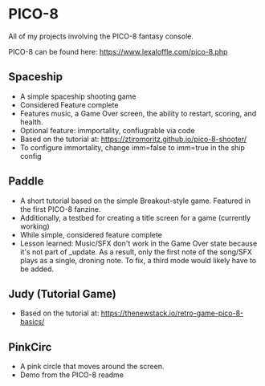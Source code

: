 # PICO-8
All of my projects involving the PICO-8 fantasy console.

PICO-8 can be found here: https://www.lexaloffle.com/pico-8.php

## Spaceship
- A simple spaceship shooting game
- Considered Feature complete
- Features music, a Game Over screen, the ability to restart, scoring, and health.
- Optional feature: immportality, confiugrable via code
- Based on the tutorial at: https://ztiromoritz.github.io/pico-8-shooter/
- To configure immortality, change imm=false to imm=true in the ship config

## Paddle
- A short tutorial based on the simple Breakout-style game.  Featured in the first PICO-8 fanzine.
- Additionally, a testbed for creating a title screen for a game (currently working)
- While simple, considered feature complete
- Lesson learned: Music/SFX don't work in the Game Over state because it's not part of _update.  As a result, only the first note of the song/SFX plays as a single, droning note.  To fix, a third mode would likely have to be added.

## Judy (Tutorial Game)
- Based on the tutorial at: https://thenewstack.io/retro-game-pico-8-basics/

## PinkCirc
- A pink circle that moves around the screen.
- Demo from the PICO-8 readme